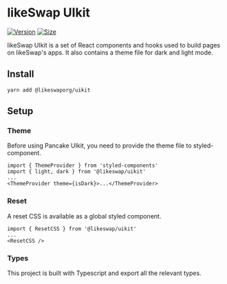 # likeSwap UIkit

[![Version](https://img.shields.io/npm/v/@likeswaporg/uikit)](https://www.npmjs.com/package/@likeswaporg/uikit) [![Size](https://img.shields.io/bundlephobia/min/@likeswaporg/uikit)](https://www.npmjs.com/package/@likeswaporg/uikit)

likeSwap UIkit is a set of React components and hooks used to build pages on likeSwap's apps. It also contains a theme file for dark and light mode.

## Install

`yarn add @likeswaporg/uikit`

## Setup

### Theme

Before using Pancake UIkit, you need to provide the theme file to styled-component.

```
import { ThemeProvider } from 'styled-components'
import { light, dark } from '@likeswap/uikit'
...
<ThemeProvider theme={isDark}>...</ThemeProvider>
```

### Reset

A reset CSS is available as a global styled component.

```
import { ResetCSS } from '@likeswap/uikit'
...
<ResetCSS />
```

### Types

This project is built with Typescript and export all the relevant types.

